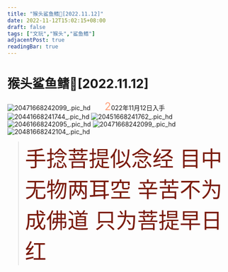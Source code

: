 ```yaml
---
title: "猴头鲨鱼鳍🦈[2022.11.12]"
date: 2022-11-12T15:02:15+08:00
draft: false
tags: ["文玩","猴头","鲨鱼鳍"]
adjacentPost: true
readingBar: true
---
```

# 猴头鲨鱼鳍🦈[2022.11.12]
![20471668242099_.pic_hd](https://cdn.jsdelivr.net/gh/imum-me/img@main/uPic/20471668242099_.pic_hd.jpg)
&emsp;&emsp;<font size=5 color=#ffa07a>2</font>022年11月12日入手<br>
![20441668241744_.pic_hd](https://cdn.jsdelivr.net/gh/imum-me/img@main/uPic/20441668241744_.pic_hd.jpg)
![20451668241762_.pic_hd](https://cdn.jsdelivr.net/gh/imum-me/img@main/uPic/20451668241762_.pic_hd.jpg)
![20461668242095_.pic_hd](https://cdn.jsdelivr.net/gh/imum-me/img@main/uPic/20461668242095_.pic_hd.jpg)
![20471668242099_.pic_hd](https://cdn.jsdelivr.net/gh/imum-me/img@main/uPic/20471668242099_.pic_hd.jpg)
![20481668242104_.pic_hd](https://cdn.jsdelivr.net/gh/imum-me/img@main/uPic/20481668242104_.pic_hd.jpg)


><font size=9 color=#7a1b0c>手捻菩提似念经
目中无物两耳空
辛苦不为成佛道
只为菩提早日红</font>